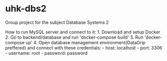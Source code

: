 # uhk-dbs2
Group project for the subject Database Systems 2

How to run MySQL server and connect to it:
    1. Download and setup Docker
    2. Go to backend/database and run 'docker-compose build'
    3. Run 'docker-compose up'
    4. Open database management environment(DataGrip preffered) and connect with these credentials:
        - host: localhost
        - port: 3306
        - username: root
        - password: password